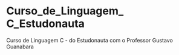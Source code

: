 # Curso_de_Linguagem_ C_Estudonauta
 Curso de Linguagem C - do Estudonauta com o Professor Gustavo Guanabara

